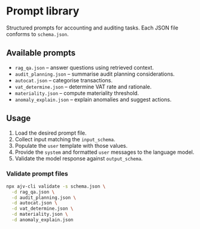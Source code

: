 # Prompt library

Structured prompts for accounting and auditing tasks. Each JSON file conforms to `schema.json`.

## Available prompts

- `rag_qa.json` – answer questions using retrieved context.
- `audit_planning.json` – summarise audit planning considerations.
- `autocat.json` – categorise transactions.
- `vat_determine.json` – determine VAT rate and rationale.
- `materiality.json` – compute materiality threshold.
- `anomaly_explain.json` – explain anomalies and suggest actions.

## Usage

1. Load the desired prompt file.
2. Collect input matching the `input_schema`.
3. Populate the `user` template with those values.
4. Provide the `system` and formatted `user` messages to the language model.
5. Validate the model response against `output_schema`.

### Validate prompt files

```bash
npx ajv-cli validate -s schema.json \
  -d rag_qa.json \
  -d audit_planning.json \
  -d autocat.json \
  -d vat_determine.json \
  -d materiality.json \
  -d anomaly_explain.json
```
